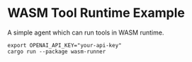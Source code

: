 # WASM Tool Runtime Example

A simple agent which can run tools in WASM runtime.

```shell
export OPENAI_API_KEY="your-api-key"
cargo run --package wasm-runner
```
